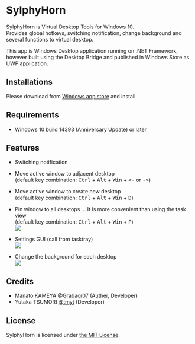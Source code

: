 # SylphyHorn

SylphyHorn is Virtual Desktop Tools for Windows 10.  
Provides global hotkeys, switching notification, change background and several functions to virtual desktop.

This app is Windows Desktop application running on .NET Framework, however built using the Desktop Bridge and published in Windows Store as UWP application.


## Installations

Please download from [Windows app store](https://www.microsoft.com/store/apps/9nblggh58t01) and install.


## Requirements

* Windows 10 build 14393 (Anniversary Update) or later


## Features

* Switching notification
<!-- ![](https://cloud.githubusercontent.com/assets/1779073/19052151/a6be54ac-89f0-11e6-8936-9bcc2aafc1d5.gif) -->

* Move active window to adjacent desktop  
(default key combination: <kbd>Ctrl</kbd> + <kbd>Alt</kbd> + <kbd>Win</kbd> + <kbd><-</kbd> or <kbd>-></kbd>)
<!-- ![](https://cloud.githubusercontent.com/assets/1779073/19051476/22e49daa-89ee-11e6-8fe2-9734f2714871.gif) -->

* Move active window to create new desktop  
(default key combination: <kbd>Ctrl</kbd> + <kbd>Alt</kbd> + <kbd>Win</kbd> + <kbd>D</kbd>)

* Pin window to all desktops ... It is more convenient than using the task view  
(default key combination: <kbd>Ctrl</kbd> + <kbd>Alt</kbd> + <kbd>Win</kbd> + <kbd>P</kbd>)  
![](https://cloud.githubusercontent.com/assets/1779073/19052776/10050fbc-89f3-11e6-8aa9-6725424d5fca.gif)

* Settings GUI (call from tasktray)  
![](https://cloud.githubusercontent.com/assets/1779073/21098204/639a2c0e-c0ab-11e6-84f4-effa78b06bee.png)

* Change the background for each desktop  
![](https://cloud.githubusercontent.com/assets/1779073/21098210/6c4ada92-c0ab-11e6-93e8-9c7eb21faf3d.png)


## Credits

* Manato KAMEYA [@Grabacr07](https://twitter.com/Grabacr07) (Auther, Developer)
* Yutaka TSUMORI [@tmyt](https://twitter.com/tmyt) (Developer)


## License

SylphyHorn is licensed under [the MIT License](LICENSE.txt).
